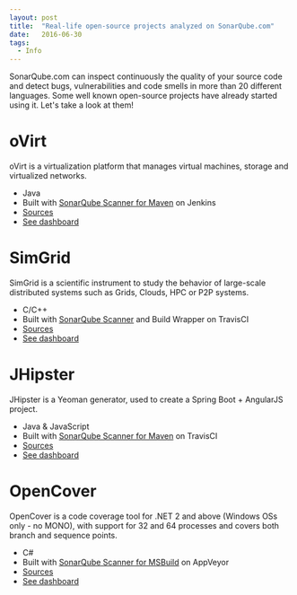 ```yaml
---
layout: post
title:  "Real-life open-source projects analyzed on SonarQube.com"
date:   2016-06-30
tags:
  - Info
---
```

SonarQube.com can inspect continuously the quality of your source code and detect bugs, vulnerabilities and code smells in more than 20 different languages. Some well known open-source projects have already started using it. Let's take a look at them!


# oVirt

oVirt is a virtualization platform that manages virtual machines, storage and virtualized networks.

- Java
- Built with [SonarQube Scanner for Maven](http://redirect.sonarsource.com/doc/install-configure-scanner-maven.html) on Jenkins
- [Sources](https://github.com/oVirt/ovirt-engine)
- [See dashboard](https://sonarqube.com/overview?id=org.ovirt.engine%3Aroot)

# SimGrid

SimGrid is a scientific instrument to study the behavior of large-scale distributed systems such as Grids, Clouds, HPC or P2P systems.

- C/C++
- Built with [SonarQube Scanner](http://redirect.sonarsource.com/doc/install-configure-scanner.html) and Build Wrapper on TravisCI
- [Sources](https://github.com/simgrid/simgrid)
- [See dashboard](https://sonarqube.com/overview?id=simgrid)

# JHipster

JHipster is a Yeoman generator, used to create a Spring Boot + AngularJS project.

- Java & JavaScript
- Built with [SonarQube Scanner for Maven](http://redirect.sonarsource.com/doc/install-configure-scanner-maven.html) on TravisCI
- [Sources](https://github.com/jhipster/jhipster-sample-app)
- [See dashboard](https://sonarqube.com/overview?id=io.github.jhipster.sample%3Ajhipster-sample-application)

# OpenCover

OpenCover is a code coverage tool for .NET 2 and above (Windows OSs only - no MONO), with support for 32 and 64 processes and covers both branch and sequence points.

- C#
- Built with [SonarQube Scanner for MSBuild](http://redirect.sonarsource.com/doc/install-configure-scanner-msbuild.html) on AppVeyor
- [Sources](https://github.com/OpenCover/opencover)
- [See dashboard](https://sonarqube.com/overview?id=opencover)
